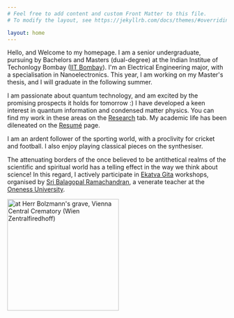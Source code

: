 ```yaml
---
# Feel free to add content and custom Front Matter to this file.
# To modify the layout, see https://jekyllrb.com/docs/themes/#overriding-theme-defaults

layout: home
---
```


Hello, and Welcome to my homepage. I am a senior undergraduate, pursuing by Bachelors and Masters (dual-degree) at the Indian Institue of Techonlogy Bombay ([IIT Bombay](http://iitb.ac.in)). I'm an Electrical Engineering major, with a specialisation in Nanoelectronics. This year, I am working on my Master's thesis, and I will graduate in the following summer. 

I am passionate about quantum technology, and am excited by the promising prospects it holds for tomorrow :)  I have developed a keen interest in quantum information and condensed matter physics. You can find my work in these areas on the [Research](http://praveen5.github.io/home/research/) tab. My academic life has been dileneated on the [Resumé](http://praveen5.github.io/home/resume/) page. 

I am an ardent follower of the sporting world, with a proclivity for cricket and football. I also enjoy playing classical pieces on the synthesiser. 

The attenuating borders of the once believed to be antithetical realms of the scientific and spiritual world has a telling effect in the way we think about science! In this regard, I actively participate in [Ekatva Gita](http://songofoneness.com/objective-and-structure/) workshops, organised by [Sri Balagopal Ramachandran](https://www.linkedin.com/in/balagopal-ramachandran-5a42262/), a venerate teacher at the [Oneness University](http://onenessuniversity.org/).  


<img src="/home/me.png" ALIGN = "CENTRE" width="256" title="at Herr Bolzmann's grave, Vienna Central Crematory (Wien Zentralfiredhoff)">
